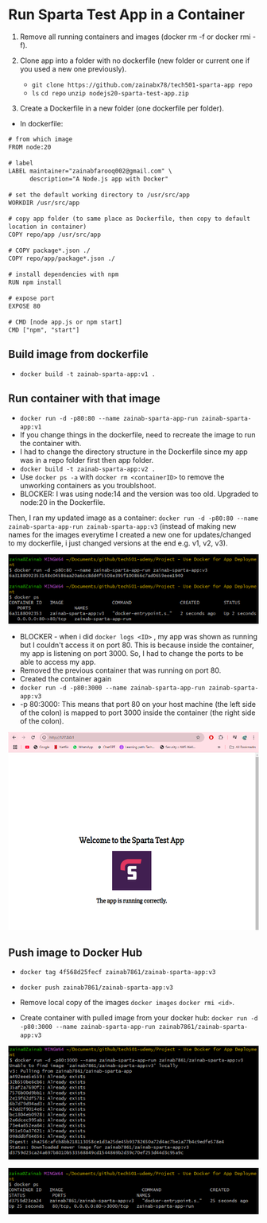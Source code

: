 # Run Sparta Test App in a Container

1. Remove all running containers and images (docker rm -f or docker rmi -f).
2. Clone app into a folder with no dockerfile (new folder or current one if you used a new one previously).
   - `git clone https://github.com/zainabx78/tech501-sparta-app repo`
   - `ls` `cd repo` `unzip nodejs20-sparta-test-app.zip`

3. Create a Dockerfile in a new folder (one dockerfile per folder).
- In dockerfile:
```
# from which image
FROM node:20

# label
LABEL maintainer="zainabfarooq002@gmail.com" \
      description="A Node.js app with Docker"

# set the default working directory to /usr/src/app
WORKDIR /usr/src/app

# copy app folder (to same place as Dockerfile, then copy to default location in container)
COPY repo/app /usr/src/app

# COPY package*.json ./
COPY repo/app/package*.json ./

# install dependencies with npm
RUN npm install

# expose port
EXPOSE 80

# CMD [node app.js or npm start]
CMD ["npm", "start"]
```

## Build image from dockerfile

- `docker build -t zainab-sparta-app:v1 .`

## Run container with that image

- `docker run -d -p80:80 --name zainab-sparta-app-run zainab-sparta-app:v1`
- If you change things in the dockerfile, need to recreate the image to run the container with. 
- I had to change the directory structure in the Dockerfile since my app was in a repo folder first then app folder.
- `docker build -t zainab-sparta-app:v2 .`
- Use  `docker ps -a` with `docker rm <containerID>` to remove the unworking containers as you troublshoot. 
- BLOCKER: I was using node:14 and the version was too old. Upgraded to node:20 in the Dockerfile.

Then, I ran my updated image as a container:
`docker run -d -p80:80 --name zainab-sparta-app-run zainab-sparta-app:v3` (instead of making new names for the images everytime I created a new one for updates/changed to my dockerfile, i just changed versions at the end e.g. v1, v2, v3).

![](<../Images/Screenshot 2025-02-24 145019.png>)

- BLOCKER - when i did `docker logs <ID>` , my app was shown as running but I couldn't access it on port 80. This is because inside the container, my app is listening on port 3000. So, I had to change the ports to be able to access my app. 
- Removed the previous container that was running on port 80. 
- Created the container again 
- `docker run -d -p80:3000 --name zainab-sparta-app-run zainab-sparta-app:v3` 
- -p 80:3000: This means that port 80 on your host machine (the left side of the colon) is mapped to port 3000 inside the container (the right side of the colon).

![alt text](<../Images/Screenshot 2025-02-24 145710.png>)

## Push image to Docker Hub

- `docker tag 4f568d25fecf zainab7861/zainab-sparta-app:v3`
- `docker push zainab7861/zainab-sparta-app:v3`

- Remove local copy of the images `docker images` `docker rmi <id>`.
- Create container with pulled image from your docker hub:
`docker run -d -p80:3000 --name zainab-sparta-app-run zainab7861/zainab-sparta-app:v3`

![alt text](<../Images/Screenshot 2025-02-24 150657.png>)

![alt text](<../Images/Screenshot 2025-02-24 150650.png>)